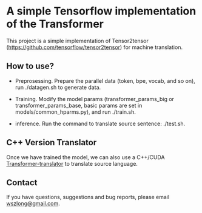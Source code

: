 
A simple Tensorflow implementation of the Transformer
===

This project is a simple implementation of Tensor2tensor (https://github.com/tensorflow/tensor2tensor) for machine translation.

How to use?
---

* Preprosessing. Prepare the parallel data (token, bpe, vocab, and so on), run ./datagen.sh to generate data.

* Training. Modify the model params (transformer_params_big or transformer_params_base, basic params are set in models/common_hparms.py), and run ./train.sh.

* inference.  Run the command to translate source sentence: ./test.sh.

C++ Version Translator
---
Once we have trained the model, we can also use a C++/CUDA [Transformer-translator](https://github.com/wszlong/transformer-translator) to translate source language.

Contact
---

If you have questions, suggestions and bug reports, please email wszlong@gmail.com.



